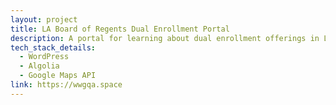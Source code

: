 ```yaml
---
layout: project
title: LA Board of Regents Dual Enrollment Portal
description: A portal for learning about dual enrollment offerings in Louisiana
tech_stack_details:
  - WordPress
  - Algolia
  - Google Maps API
link: https://wwgqa.space
---
```


